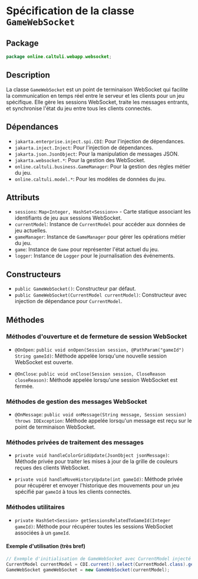 # Spécification de la classe `GameWebSocket`

## Package
```java
package online.caltuli.webapp.websocket;
```

## Description
La classe `GameWebSocket` est un point de terminaison WebSocket qui facilite la communication en temps réel entre le serveur et les clients pour un jeu spécifique. Elle gère les sessions WebSocket, traite les messages entrants, et synchronise l'état du jeu entre tous les clients connectés.

## Dépendances
- `jakarta.enterprise.inject.spi.CDI`: Pour l'injection de dépendances.
- `jakarta.inject.Inject`: Pour l'injection de dépendances.
- `jakarta.json.JsonObject`: Pour la manipulation de messages JSON.
- `jakarta.websocket.*`: Pour la gestion des WebSocket.
- `online.caltuli.business.GameManager`: Pour la gestion des règles métier du jeu.
- `online.caltuli.model.*`: Pour les modèles de données du jeu.

## Attributs
- `sessions`: `Map<Integer, HashSet<Session>>` - Carte statique associant les identifiants de jeu aux sessions WebSocket.
- `currentModel`: Instance de `CurrentModel` pour accéder aux données de jeu actuelles.
- `gameManager`: Instance de `GameManager` pour gérer les opérations métier du jeu.
- `game`: Instance de `Game` pour représenter l'état actuel du jeu.
- `logger`: Instance de `Logger` pour le journalisation des événements.

## Constructeurs
- `public GameWebSocket()`: Constructeur par défaut.
- `public GameWebSocket(CurrentModel currentModel)`: Constructeur avec injection de dépendance pour `CurrentModel`.

## Méthodes

### Méthodes d'ouverture et de fermeture de session WebSocket
- `@OnOpen`: `public void onOpen(Session session, @PathParam("gameId") String gameId)`: Méthode appelée lorsqu'une nouvelle session WebSocket est ouverte.
  
- `@OnClose`: `public void onClose(Session session, CloseReason closeReason)`: Méthode appelée lorsqu'une session WebSocket est fermée.

### Méthodes de gestion des messages WebSocket
- `@OnMessage`: `public void onMessage(String message, Session session) throws IOException`: Méthode appelée lorsqu'un message est reçu sur le point de terminaison WebSocket.
  
### Méthodes privées de traitement des messages
- `private void handleColorGridUpdate(JsonObject jsonMessage)`: Méthode privée pour traiter les mises à jour de la grille de couleurs reçues des clients WebSocket.
  
- `private void handleMoveHistoryUpdate(int gameId)`: Méthode privée pour récupérer et envoyer l'historique des mouvements pour un jeu spécifié par `gameId` à tous les clients connectés.

### Méthodes utilitaires
- `private HashSet<Session> getSessionsRelatedToGameId(Integer gameId)`: Méthode pour récupérer toutes les sessions WebSocket associées à un `gameId`.

#### Exemple d'utilisation (très bref)

```java
// Exemple d'initialisation de GameWebSocket avec CurrentModel injecté
CurrentModel currentModel = CDI.current().select(CurrentModel.class).get();
GameWebSocket gameWebSocket = new GameWebSocket(currentModel);
```